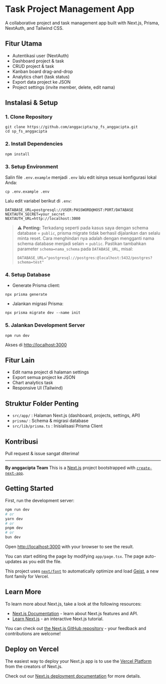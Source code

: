 # Task Project Management App

A collaborative project and task management app built with Next.js, Prisma, NextAuth, and Tailwind CSS.

## Fitur Utama
- Autentikasi user (NextAuth)
- Dashboard project & task
- CRUD project & task
- Kanban board drag-and-drop
- Analytics chart (task status)
- Export data project ke JSON
- Project settings (invite member, delete, edit nama)

## Instalasi & Setup

### 1. Clone Repository
```
git clone https://github.com/anggacipta/sp_fs_anggacipta.git
cd sp_fs_anggacipta
```

### 2. Install Dependencies
```
npm install
```

### 3. Setup Environment
Salin file `.env.example` menjadi `.env` lalu edit isinya sesuai konfigurasi lokal Anda:
```
cp .env.example .env
```
Lalu edit variabel berikut di `.env`:
```
DATABASE_URL=postgresql://USER:PASSWORD@HOST:PORT/DATABASE
NEXTAUTH_SECRET=your_secret
NEXTAUTH_URL=http://localhost:3000
```

> ⚠️ **Penting:**
> Terkadang seperti pada kasus saya dengan schema database = `public`, prisma migrate tidak berhasil dijalankan dan selalu minta reset. Cara menghindari nya adalah dengan mengganti nama schema database menjadi selain = `public`. Pastikan tambahkan parameter `schema=nama_schema` pada `DATABASE_URL`, misal:
> 
> `DATABASE_URL="postgresql://postgres:@localhost:5432/postgres?schema=test"`
> 

### 4. Setup Database
- Generate Prisma client:
```
npx prisma generate
```
- Jalankan migrasi Prisma:
```
npx prisma migrate dev --name init
```

### 5. Jalankan Development Server
```
npm run dev
```
Akses di [http://localhost:3000](http://localhost:3000)

## Fitur Lain
- Edit nama project di halaman settings
- Export semua project ke JSON
- Chart analytics task
- Responsive UI (Tailwind)

## Struktur Folder Penting
- `src/app/` : Halaman Next.js (dashboard, projects, settings, API)
- `prisma/` : Schema & migrasi database
- `src/lib/prisma.ts` : Inisialisasi Prisma Client

## Kontribusi
Pull request & issue sangat diterima!

---

**By anggacipta Team**
This is a [Next.js](https://nextjs.org) project bootstrapped with [`create-next-app`](https://nextjs.org/docs/app/api-reference/cli/create-next-app).

## Getting Started

First, run the development server:

```bash
npm run dev
# or
yarn dev
# or
pnpm dev
# or
bun dev
```

Open [http://localhost:3000](http://localhost:3000) with your browser to see the result.

You can start editing the page by modifying `app/page.tsx`. The page auto-updates as you edit the file.

This project uses [`next/font`](https://nextjs.org/docs/app/building-your-application/optimizing/fonts) to automatically optimize and load [Geist](https://vercel.com/font), a new font family for Vercel.

## Learn More

To learn more about Next.js, take a look at the following resources:

- [Next.js Documentation](https://nextjs.org/docs) - learn about Next.js features and API.
- [Learn Next.js](https://nextjs.org/learn) - an interactive Next.js tutorial.

You can check out [the Next.js GitHub repository](https://github.com/vercel/next.js) - your feedback and contributions are welcome!

## Deploy on Vercel

The easiest way to deploy your Next.js app is to use the [Vercel Platform](https://vercel.com/new?utm_medium=default-template&filter=next.js&utm_source=create-next-app&utm_campaign=create-next-app-readme) from the creators of Next.js.

Check out our [Next.js deployment documentation](https://nextjs.org/docs/app/building-your-application/deploying) for more details.
